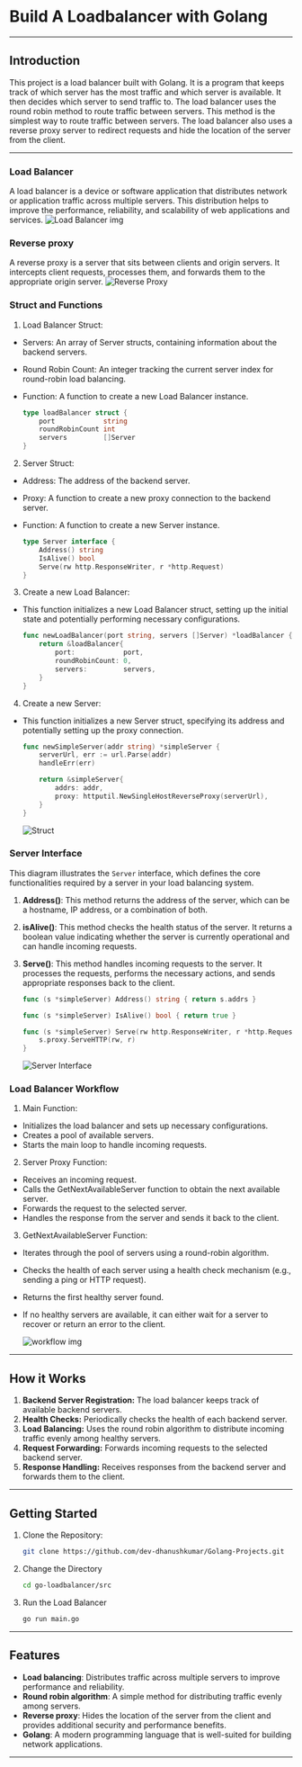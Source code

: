 # Build A Loadbalancer with Golang

---
## Introduction
This project is a load balancer built with Golang. It is a program that keeps track of which server has the most traffic and which server is available. It then decides which server to send traffic to. The load balancer uses the round robin method to route traffic between servers. This method is the simplest way to route traffic between servers. The load balancer also uses a reverse proxy server to redirect requests and hide the location of the server from the client.

---

### Load Balancer
A load balancer is a device or software application that distributes network or application traffic across multiple servers. This distribution helps to improve the performance, reliability, and scalability of web applications and services.
    ![Load Balancer img](/images/loadbalancer.jpg)

### Reverse proxy
A reverse proxy is a server that sits between clients and origin servers. It intercepts client requests, processes them, and forwards them to the appropriate origin server.
    ![Reverse Proxy](/images/reverse-proxy.jpg)

### Struct and Functions
1. Load Balancer Struct:

- Servers: An array of Server structs, containing information about the backend servers.
- Round Robin Count: An integer tracking the current server index for round-robin load balancing.
- Function: A function to create a new Load Balancer instance.

    ```go
    type loadBalancer struct {
        port            string
        roundRobinCount int
        servers         []Server
    }
    ```

2. Server Struct:

- Address: The address of the backend server.
- Proxy: A function to create a new proxy connection to the backend server.
- Function: A function to create a new Server instance.

    ```go
    type Server interface {
        Address() string
        IsAlive() bool
        Serve(rw http.ResponseWriter, r *http.Request)
    }
    ```

3. Create a new Load Balancer:
- This function initializes a new Load Balancer struct, setting up the initial state and potentially performing necessary configurations.

    ```go
    func newLoadBalancer(port string, servers []Server) *loadBalancer {
        return &loadBalancer{
            port:            port,
            roundRobinCount: 0,
            servers:         servers,
        }
    }
    ```

4. Create a new Server:
- This function initializes a new Server struct, specifying its address and potentially setting up the proxy connection.

    ```go
    func newSimpleServer(addr string) *simpleServer {
        serverUrl, err := url.Parse(addr)
        handleErr(err)

        return &simpleServer{
            addrs: addr,
            proxy: httputil.NewSingleHostReverseProxy(serverUrl),
        }
    }
    ```

    ![Struct](/images/struct_function.jpg)

### Server Interface
This diagram illustrates the `Server` interface, which defines the core functionalities required by a server in your load balancing system.

1. **Address()**: This method returns the address of the server, which can be a hostname, IP address, or a combination of both.
2. **isAlive()**: This method checks the health status of the server. It returns a boolean value indicating whether the server is currently operational and can handle incoming requests.
3. **Serve()**: This method handles incoming requests to the server. It processes the requests, performs the necessary actions, and sends appropriate responses back to the client.

    ```go
    func (s *simpleServer) Address() string { return s.addrs }

    func (s *simpleServer) IsAlive() bool { return true }

    func (s *simpleServer) Serve(rw http.ResponseWriter, r *http.Request) {
        s.proxy.ServeHTTP(rw, r)
    }
    ```

    ![Server Interface](/images/Methods.jpg)

### Load Balancer Workflow
1. Main Function:

- Initializes the load balancer and sets up necessary configurations.
- Creates a pool of available servers.
- Starts the main loop to handle incoming requests.

2. Server Proxy Function:

- Receives an incoming request.
- Calls the GetNextAvailableServer function to obtain the next available server.
- Forwards the request to the selected server.
- Handles the response from the server and sends it back to the client.

3. GetNextAvailableServer Function:

- Iterates through the pool of servers using a round-robin algorithm.
- Checks the health of each server using a health check mechanism (e.g., sending a ping or HTTP request).
- Returns the first healthy server found.
- If no healthy servers are available, it can either wait for a server to recover or return an error to the client.

    ![workflow img](/images/mainFlow.jpg)

--- 


## How it Works
1. **Backend Server Registration:** The load balancer keeps track of available backend servers.
2. **Health Checks:** Periodically checks the health of each backend server.
3. **Load Balancing:** Uses the round robin algorithm to distribute incoming traffic evenly among healthy servers.
4. **Request Forwarding:** Forwards incoming requests to the selected backend server.
5. **Response Handling:** Receives responses from the backend server and forwards them to the client.


---

## Getting Started
1. Clone the Repository:

    ```bash
    git clone https://github.com/dev-dhanushkumar/Golang-Projects.git
    ```

2. Change the Directory

    ```bash
    cd go-loadbalancer/src
    ```

3. Run the Load Balancer
    ```bash
    go run main.go
    ```

--- 

## Features

- **Load balancing**: Distributes traffic across multiple servers to improve performance and reliability.
- **Round robin algorithm**: A simple method for distributing traffic evenly among servers.
- **Reverse proxy**: Hides the location of the server from the client and provides additional security and performance benefits.
- **Golang**: A modern programming language that is well-suited for building network applications.

---
